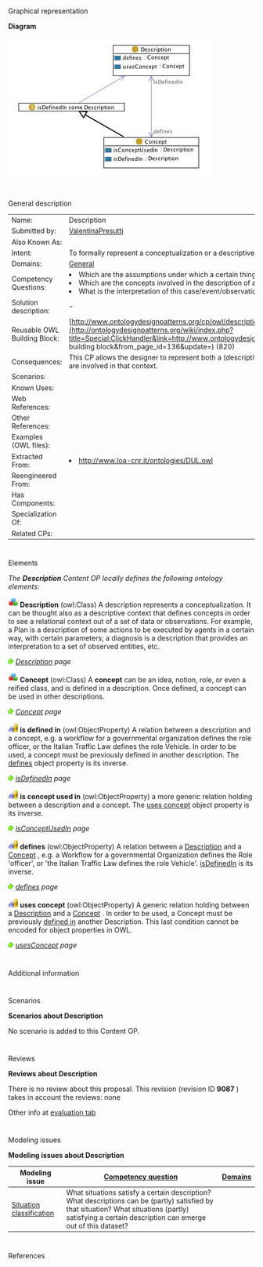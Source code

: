 # 

 Graphical representation



__Diagram__ 





[![Image:Description.jpg](public/images/6/61/Description.jpg)](../Image/Description.jpg "Image:Description.jpg")





# 

 General description




|  |  |
| --- | --- |
|  Name:  |  Description  |
|  Submitted by:  | [ValentinaPresutti](../User/ValentinaPresutti "User:ValentinaPresutti")  |
|  Also Known As:  |  |
|  Intent:  |  To formally represent a conceptualization or a descriptive context.  |
|  Domains:  | [General](../Community/General "Community:General")  |
|  Competency Questions:  | <li>       Which are the assumptions under which a certain thing is described?      </li><li>       Which are the concepts involved in the description of a certain thing?      </li><li>       What is the interpretation of this case/event/observation?      </li> |
|  Solution description:  |  -  |
|  Reusable OWL Building Block:  | [http://www.ontologydesignpatterns.org/cp/owl/description.owl](http://ontologydesignpatterns.org/wiki/index.php?title=Special:ClickHandler&link=http://www.ontologydesignpatterns.org/cp/owl/description.owl&message=OWL building block&from_page_id=136&update=)  (820)  |
|  Consequences:  |  This CP allows the designer to represent both a (descriptive) context and the elements that characterize and are involved in that context.  |
|  Scenarios:  |  |
|  Known Uses:  |  |
|  Web References:  |  |
|  Other References:  |  |
|  Examples (OWL files):  |  |
|  Extracted From:  | <li><a class="external free" href="http://www.loa-cnr.it/ontologies/DUL.owl" rel="nofollow" title="http://www.loa-cnr.it/ontologies/DUL.owl">        http://www.loa-cnr.it/ontologies/DUL.owl       </a></li> |
|  Reengineered From:  |  |
|  Has Components:  |  |
|  Specialization Of:  |  |
|  Related CPs:  |  |



  





# 

 Elements



_The
 __Description__ 
 Content OP locally defines the following ontology elements:_ 






[![Class](public/images/thumb/2/27/Class.gif/20px-Class.gif)](../Image/Class.gif "Class")
__Description__ 
 (owl:Class) A description represents a conceptualization. It can be thought also as a descriptive
context that defines concepts in order to see a relational context out of a set of data or observations.
For example, a Plan is a description of some actions to be executed by agents in a certain way, with
certain parameters; a diagnosis is a description that provides an interpretation to a set of observed
entities, etc.
 



[![](public/images/thumb/8/87/ArrowRight.gif/11px-ArrowRight.gif)](../Image/ArrowRight.gif "ArrowRight.gif")
_[Description](../Submissions/Description/Description "Submissions:Description/Description") 
 page_ 




[![Class](public/images/thumb/2/27/Class.gif/20px-Class.gif)](../Image/Class.gif "Class")
__Concept__ 
 (owl:Class) A
 __concept__ 
 can be an idea, notion, role, or even a reified class, and is defined in a description.
Once defined, a concept can be used in other descriptions.
 



[![](public/images/thumb/8/87/ArrowRight.gif/11px-ArrowRight.gif)](../Image/ArrowRight.gif "ArrowRight.gif")
_[Concept](../Submissions/Description/Concept "Submissions:Description/Concept") 
 page_ 




[![ObjectProperty](public/images/thumb/c/c3/ObjectProperty.gif/20px-ObjectProperty.gif)](../Image/ObjectProperty.gif "ObjectProperty")
__is defined in__ 
 (owl:ObjectProperty) A relation between a description and a concept, e.g. a workflow for a governmental
organization defines the role officer, or the Italian Traffic Law defines the role Vehicle. In order to be
used, a concept must be previously defined in another description. The
 [defines](../Submissions/Description/defines "Submissions:Description/defines") 
 object property is its inverse.
 



[![](public/images/thumb/8/87/ArrowRight.gif/11px-ArrowRight.gif)](../Image/ArrowRight.gif "ArrowRight.gif")
_[isDefinedIn](../Submissions/Description/isDefinedIn "Submissions:Description/isDefinedIn") 
 page_ 




[![ObjectProperty](public/images/thumb/c/c3/ObjectProperty.gif/20px-ObjectProperty.gif)](../Image/ObjectProperty.gif "ObjectProperty")
__is concept used in__ 
 (owl:ObjectProperty) a more generic relation holding between a description and a concept.
The
 [uses concept](../Submissions/Description/usesConcept "Submissions:Description/usesConcept") 
 object property is its inverse.
 



[![](public/images/thumb/8/87/ArrowRight.gif/11px-ArrowRight.gif)](../Image/ArrowRight.gif "ArrowRight.gif")
_[isConceptUsedIn](../Submissions/Description/isConceptUsedIn "Submissions:Description/isConceptUsedIn") 
 page_ 




[![ObjectProperty](public/images/thumb/c/c3/ObjectProperty.gif/20px-ObjectProperty.gif)](../Image/ObjectProperty.gif "ObjectProperty")
__defines__ 
 (owl:ObjectProperty) A relation between a
 [Description](../Submissions/Description/Description "Submissions:Description/Description") 
 and a
 [Concept](../Submissions/Description/Concept "Submissions:Description/Concept") 
 , e.g. a Workflow for a governmental Organization defines the Role 'officer', or 'the Italian Traffic Law defines the role Vehicle'.
 [isDefinedIn](../Submissions/Description/isDefinedIn "Submissions:Description/isDefinedIn") 
 is its inverse.
 



[![](public/images/thumb/8/87/ArrowRight.gif/11px-ArrowRight.gif)](../Image/ArrowRight.gif "ArrowRight.gif")
_[defines](../Submissions/Description/defines "Submissions:Description/defines") 
 page_ 




[![ObjectProperty](public/images/thumb/c/c3/ObjectProperty.gif/20px-ObjectProperty.gif)](../Image/ObjectProperty.gif "ObjectProperty")
__uses concept__ 
 (owl:ObjectProperty) A generic relation holding between a
 [Description](../Submissions/Description/Description "Submissions:Description/Description") 
 and a
 [Concept](../Submissions/Description/Concept "Submissions:Description/Concept") 
 . In order to be used, a Concept must be previously
 [defined in](../Submissions/Description/isDefinedIn "Submissions:Description/isDefinedIn") 
 another Description. This last condition cannot be encoded for object properties in OWL.
 



[![](public/images/thumb/8/87/ArrowRight.gif/11px-ArrowRight.gif)](../Image/ArrowRight.gif "ArrowRight.gif")
_[usesConcept](../Submissions/Description/usesConcept "Submissions:Description/usesConcept") 
 page_ 


# 

 Additional information



# 

 Scenarios




__Scenarios about Description__ 


 No scenario is added to this Content OP.
 




# 

 Reviews




__Reviews about Description__ 


 There is no review about this proposal.
This revision (revision ID
 __9087__ 
 ) takes in account the reviews: none
 



 Other info at
 [evaluation tab](http://ontologydesignpatterns.org/wiki/index.php?title=Submissions:Description&action=evaluation "http://ontologydesignpatterns.org/wiki/index.php?title=Submissions:Description&action=evaluation") 





  





# 

 Modeling issues




__Modeling issues about Description__ 



|  Modeling issue  | [Competency question](../Property/CompetencyQuestion "Property:CompetencyQuestion")  | [Domains](../Property/Domain "Property:Domain")  |
| --- | --- | --- |
| [Situation classification](../Community/Situation_classification "Community:Situation classification")  |  What situations satisfy a certain description? What descriptions can be (partly) satisfied by that situation? What situations (partly) satisfying a certain description can emerge out of this dataset?  |  |




  





# 

 References